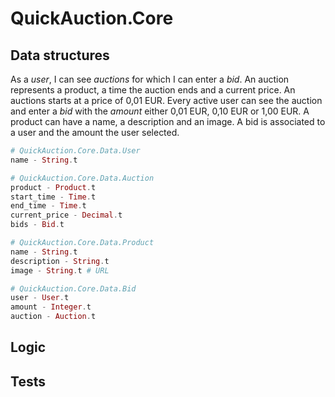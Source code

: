 # QuickAuction.Core

## Data structures

As a _user_, I can see _auctions_ for which I can enter a _bid_.
An auction represents a product, a time the auction ends and a current price.
An auctions starts at a price of 0,01 EUR.
Every active user can see the auction and enter a _bid_ with the _amount_ either 0,01 EUR, 0,10 EUR or 1,00 EUR.
A product can have a name, a description and an image.
A bid is associated to a user and the amount the user selected.

```elixir
# QuickAuction.Core.Data.User
name - String.t

# QuickAuction.Core.Data.Auction
product - Product.t
start_time - Time.t
end_time - Time.t
current_price - Decimal.t
bids - Bid.t

# QuickAuction.Core.Data.Product
name - String.t
description - String.t
image - String.t # URL

# QuickAuction.Core.Data.Bid
user - User.t
amount - Integer.t
auction - Auction.t
```

## Logic

## Tests
